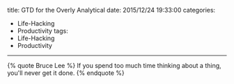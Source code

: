 title: GTD for the Overly Analytical
date: 2015/12/24 19:33:00
categories:
- Life-Hacking
- Productivity
tags:
- Life-Hacking
- Productivity
---

{% quote Bruce Lee %}
If you spend too much time thinking about a thing, you'll never get it done.
{% endquote %}
